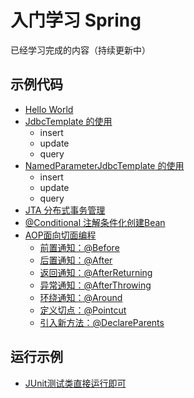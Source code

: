 # 入门学习 Spring
已经学习完成的内容（持续更新中）

## 示例代码
* [Hello World](https://github.com/fweisky/fSpring/tree/master/src/main/java/org/fengw/spring/hello)
* [JdbcTemplate 的使用](https://github.com/fweisky/fSpring/tree/master/src/main/java/org/fengw/spring/jdbctemplate)
    * insert
    * update
    * query
* [NamedParameterJdbcTemplate 的使用](https://github.com/fweisky/fSpring/tree/master/src/main/java/org/fengw/spring/namedparameterjdbctemplate)
    * insert
    * update
    * query
* [JTA 分布式事务管理](https://github.com/fweisky/fSpring/tree/master/src/main/java/org/fengw/spring/jta)
* [@Conditional 注解条件化创建Bean](https://github.com/fweisky/fSpring/tree/master/src/main/java/org/fengw/spring/configuration)
* [AOP面向切面编程](https://github.com/fweisky/fSpring/tree/master/src/main/java/org/fengw/spring/aop)
    * [前置通知：@Before](https://github.com/fweisky/fSpring/tree/master/src/main/java/org/fengw/spring/aop/advice)
    * [后置通知：@After](https://github.com/fweisky/fSpring/tree/master/src/main/java/org/fengw/spring/aop/advice)
    * [返回通知：@AfterReturning](https://github.com/fweisky/fSpring/tree/master/src/main/java/org/fengw/spring/aop/advice)
    * [异常通知：@AfterThrowing](https://github.com/fweisky/fSpring/tree/master/src/main/java/org/fengw/spring/aop/advice)
    * [环绕通知：@Around](https://github.com/fweisky/fSpring/tree/master/src/main/java/org/fengw/spring/aop/around)
    * [定义切点：@Pointcut](https://github.com/fweisky/fSpring/tree/master/src/main/java/org/fengw/spring/aop/advice)
    * [引入新方法：@DeclareParents](https://github.com/fweisky/fSpring/tree/master/src/main/java/org/fengw/spring/aop/declareparents)

## 运行示例
* [JUnit测试类直接运行即可](https://github.com/fweisky/fSpring/tree/master/src/test/java/org/fengw/spring/test)
